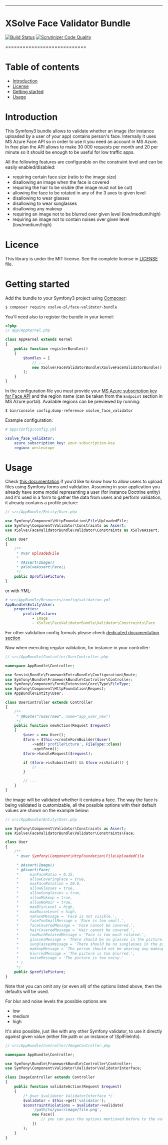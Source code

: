 ----------
# XSolve Face Validator Bundle

[![Build Status](https://travis-ci.org/xsolve-pl/xsolve-face-validator-bundle.svg?branch=master)](https://travis-ci.org/xsolve-pl/xsolve-face-validator-bundle)
[![Scrutinizer Code Quality](https://scrutinizer-ci.com/g/xsolve-pl/xsolve-face-validator-bundle/badges/quality-score.png?b=master)](https://scrutinizer-ci.com/g/xsolve-pl/xsolve-face-validator-bundle/?branch=master)

============================

Table of contents
=================

  * [Introduction](#introduction)
  * [License](#license)
  * [Getting started](#getting-started)
  * [Usage](#usage)

Introduction
=================
This Symfony3 bundle allows to validate whether an image (for instance uploaded by a user of your app) contains person's face.
Internally it uses MS Azure Face API so in order to use it you need an account in MS Azure. In free plan the API allows
to make 30 000 requests per month and 20 per minute so it should be enough to be useful for low traffic apps.

All the following features are configurable on the constraint level and can be easily enabled/disabled:
  * requiring certain face size (ratio to the image size)
  * disallowing an image when the face is covered
  * requiring the hair to be visible (the image must not be cut)
  * allowing the face to be rotated in any of the 3 axes to given level
  * disallowing to wear glasses
  * disallowing to wear sunglasses
  * disallowing any makeup
  * requiring an image not to be blurred over given level (low/medium/high)
  * requiring an image not to contain noises over given level (low/medium/high)

Licence
=================
This library is under the MIT license. See the complete license in [LICENSE](LICENSE) file.

Getting started
=================
Add the bundle to your Symfony3 project using [Composer](https://getcomposer.org/):
```bash
$ composer require xsolve-pl/face-validator-bundle
```

You'll need also to register the bundle in your kernel:
```php
<?php
// app/AppKernel.php

class AppKernel extends Kernel
{
    public function registerBundles()
    {
        $bundles = [
            // ...
            new XSolve\FaceValidatorBundle\XSolveFaceValidatorBundle(),
        ];
    }
}
```

In the configuration file you must provide your [MS Azure subscription key for Face API](https://azure.microsoft.com/en-us/try/cognitive-services/?api=face-api)
and the region name (can be taken from the `Endpoint` section in MS Azure portal). Available regions can be previewed by running:

```bash
$ bin/console config:dump-reference xsolve_face_validator
```

Example configuration:

```yml
# app/config/config.yml

xsolve_face_validator:
    azure_subscription_key: your-subscription-key
    region: westeurope
```

Usage
=================
Check [this documentation](https://symfony.com/doc/current/controller/upload_file.html) if you'd like to know
how to allow users to upload files using Symfony forms and validation.
Assuming in your application you already have some model representing a user (for instance Doctrine entity) and it's
used in a form to gather the data from users and perform validation, it already contains a profile picture:

```php
// src/AppBundle/Entity/User.php

use Symfony\Component\HttpFoundation\File\UploadedFile;
use Symfony\Component\Validator\Constraints as Assert;
use XSolve\FaceValidatorBundle\Validator\Constraints as XSolveAssert;

class User
{
    /**
     * @var UploadedFile
     *
     * @Assert\Image()
     * @XSolveAssert\Face()
     */
    public $profilePicture;
}
```

or with YML:
```yml
# src/AppBundle/Resources/config/validation.yml
AppBundle\Entity\User:
    properties:
        profilePicture:
            - Image
            - XSolve\FaceValidatorBundle\Validator\Constraints\Face
```

For other validation config formats please check [dedicated documentation section](http://symfony.com/doc/current/validation.html#constraint-configuration)

Now when executing regular validation, for instance in your controller:
```php
// src/AppBundle/Controller/UserController.php

namespace AppBundle\Controller;

use Sensio\Bundle\FrameworkExtraBundle\Configuration\Route;
use Symfony\Bundle\FrameworkBundle\Controller\Controller;
use Symfony\Component\Form\Extension\Core\Type\FileType;
use Symfony\Component\HttpFoundation\Request;
use AppBundle\Entity\User;

class UserController extends Controller
{
    /**
     * @Route("/user/new", name="app_user_new")
     */
    public function newAction(Request $request)
    {
        $user = new User();
        $form = $this->createFormBuilder($user)
            ->add('profilePicture', FileType::class)
            ->getForm();
        $form->handleRequest($request);

        if ($form->isSubmitted() && $form->isValid()) {
            // ...
        }

        // ...
    }
}
```

the image will be validated whether it contains a face. The way the face is being validated is customizable, all the possible
options with their default values are shown on the example below:

```php
// src/AppBundle/Entity/User.php

use Symfony\Component\Validator\Constraints as Assert;
use XSolve\FaceValidatorBundle\Validator\Constraints\Face;

class User
{
    /**
     * @var Symfony\Component\HttpFoundation\File\UploadedFile

     * @Assert\Image()
     * @Assert\Face(
     *     minFaceRatio = 0.15,
     *     allowCoveringFace = true,
     *     maxFaceRotation = 20.0,
     *     allowGlasses = true,
     *     allowSunglasses = true,
     *     allowMakeup = true,
     *     allowNoHair = true,
     *     maxBlurLevel = high,
     *     maxNoiseLevel = high,
     *     noFaceMessage = 'Face is not visible.',
     *     faceTooSmallMessage = 'Face is too small.',
     *     faceCoveredMessage = 'Face cannot be covered.',
     *     hairCoveredMessage = 'Hair cannot be covered.',
     *     tooMuchRotatedMessage = 'Face is too much rotated.',
     *     glassesMessage = 'There should be no glasses in the picture.',
     *     sunglassesMessage = 'There should be no sunglasses in the picture.',
     *     makeupMessage = 'The person should not be wearing any makeup.',
     *     blurredMessage = 'The picture is too blurred.',
     *     noiseMessage = 'The picture is too noisy.'
     * )
     */
    public $profilePicture;
}
```

Note that you can omit any (or even all) of the options listed above, then the defaults will be used.

For blur and noise levels the possible options are:
  * low
  * medium
  * high

It's also possible, just like with any other Symfony validator, to use it directly against given value (either file path or an instance of \SplFileInfo).

```php
// src/AppBundle/Controller/ImageController.php

namespace AppBundle\Controller;

use Symfony\Bundle\FrameworkBundle\Controller\Controller;
use Symfony\Component\Validator\Validator\ValidatorInterface;

class ImageController extends Controller
{
    public function validateAction(Request $request)
    {
        /* @var $validator ValidatorInterface */
        $validator = $this->get('validator');
        $constraintViolations = $validator->validate(
            '/path/to/your/image/file.png',
            new Face([
                // you can pass the options mentioned before to the validation constraint
            ])
        );
    }
}
```
